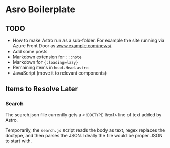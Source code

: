 # Asro Boilerplate

## TODO

- How to make Astro run as a sub-folder. For example the site running via Azure Front Door as www.example.com/news/
- Add some posts
- Markdown extension for `:::note`
- Markdown for `{:loading=lazy}`
- Remaining items in `head.Head.astro`
- JavaScript (move it to relevant components)

## Items to Resolve Later

### Search

The search.json file currently gets a `<!DOCTYPE html>` line of text added by Astro.

Temporarily, the `search.js` script reads the body as text, regex replaces the doctype, and then parses the JSON. Ideally the file would be proper JSON to start with.